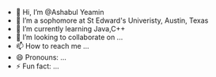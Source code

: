 - 👋 Hi, I’m @Ashabul Yeamin
- 👀 I’m a sophomore at St Edward's Univeristy, Austin, Texas
- 🌱 I’m currently learning Java,C++
- 💞️ I’m looking to collaborate on ...
- 📫 How to reach me ...
- 😄 Pronouns: ...
- ⚡ Fun fact: ...

<!---
yeamin2155/yeamin2155 is a ✨ special ✨ repository because its `README.md` (this file) appears on your GitHub profile.
You can click the Preview link to take a look at your changes.
--->
